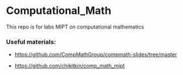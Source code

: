 # Computational_Math
This repo is for labs MIPT on computational mathematics 

### Useful materials:

- https://github.com/CompMathGroup/compmath-slides/tree/master

- https://github.com/chikitkin/comp_math_mipt